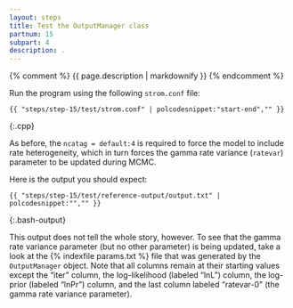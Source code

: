 ```yaml
---
layout: steps
title: Test the OutputManager class
partnum: 15
subpart: 4
description: .
---
```

{% comment %}
{{ page.description | markdownify }}
{% endcomment %}

Run the program using the following `strom.conf` file:
~~~~~~
{{ "steps/step-15/test/strom.conf" | polcodesnippet:"start-end","" }}
~~~~~~
{:.cpp}

As before, the `ncatag = default:4` is required to force the model to include rate heterogeneity, which in turn forces the gamma rate variance (`ratevar`) parameter to be updated during MCMC.

Here is the output you should expect:
~~~~~~
{{ "steps/step-15/test/reference-output/output.txt" | polcodesnippet:"","" }}
~~~~~~
{:.bash-output}

This output does not tell the whole story, however. To see that the gamma rate variance parameter (but no other parameter) is being updated, take a look at the {% indexfile params.txt %} file that was generated by the `OutputManager` object. Note that all columns remain at their starting values except the “iter” column, the log-likelihood (labeled “lnL”) column, the log-prior (labeled “lnPr”) column, and the last column labeled “ratevar-0” (the gamma rate variance parameter).

